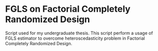 # FGLS on Factorial Completely Randomized Design

Script used for my undergraduate thesis. This script perform a usage of FGLS estimator to overcome heteroscedasticity problem in Factorial Completely Randomized Design.

